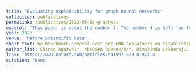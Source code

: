 ```yaml
---
title: "Evaluating explainability for graph neural networks"
collection: publications
permalink: /publication/2023-03-18-graphxai
excerpt: 'This paper is about the number 3. The number 4 is left for future work.'
year: 2023
venue: 'Nature Scientific Data'
short_text: We benchmark several post-hoc GNN explainers on established real-world and synthetic datasets. We introduce several new metrics and experimental setups to evaluate explainers in a diverse manner. In addition, we introduce a new synthetic graph dataset generator that supports robust evaluation of explainers for GNNs.
author_list: Chirag Agarwal*, <b>Owen Queen</b>*, Himabindu Lakkaraju, Marinka Zitnik 
link: 'https://www.nature.com/articles/s41597-023-01974-x'
citation: 'None'
---
```

